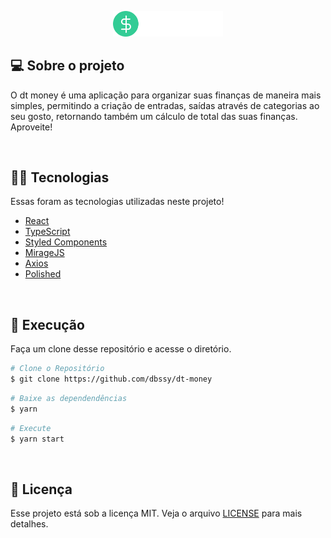 <p align="center">
  <img src=".github/logo.svg" width="35%" alt="dt-money">
</p>

## 💻 Sobre o projeto

O dt money é uma aplicação para organizar suas finanças de maneira mais simples, permitindo a criação de entradas, saídas através de categorias ao seu gosto, retornando também um cálculo de total das suas finanças. Aproveite!

<br>

## 👨‍💻 Tecnologias
Essas foram as tecnologias utilizadas neste projeto!

- [React](https://reactjs.org/)
- [TypeScript](https://www.typescriptlang.org/)
- [Styled Components](https://styled-components.com/)
- [MirageJS](https://miragejs.com/)
- [Axios](https://github.com/axios/axios)
- [Polished](https://polished.js.org/)

<br>

## 🚀 Execução

Faça um clone desse repositório e acesse o diretório.

```bash
# Clone o Repositório
$ git clone https://github.com/dbssy/dt-money
```

```bash
# Baixe as dependendências
$ yarn
```

```bash
# Execute
$ yarn start
```
<br>

## 📝 Licença

Esse projeto está sob a licença MIT. Veja o arquivo [LICENSE](LICENSE.md) para mais detalhes.